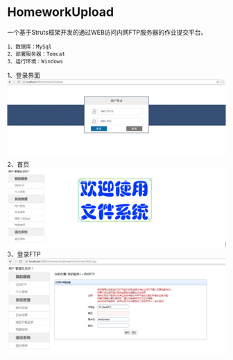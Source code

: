 # HomeworkUpload
一个基于Struts框架开发的通过WEB访问内网FTP服务器的作业提交平台。

```
1、数据库：MySql
2、部署服务器：Tomcat
3、运行环境：Windows
```

1、登录界面
 ![登录界面](https://github.com/JuncalHong/HomeworkUpload/blob/master/%E7%A4%BA%E4%BE%8B%E5%9B%BE/%E7%99%BB%E5%BD%95%E7%95%8C%E9%9D%A2.jpg)
 2、首页
 ![首页](https://github.com/JuncalHong/HomeworkUpload/blob/master/%E7%A4%BA%E4%BE%8B%E5%9B%BE/%E9%A6%96%E9%A1%B5.jpg)
 3、登录FTP
 ![登录FTP](https://github.com/JuncalHong/HomeworkUpload/blob/master/%E7%A4%BA%E4%BE%8B%E5%9B%BE/%E7%99%BB%E5%BD%95FTP.jpg)

